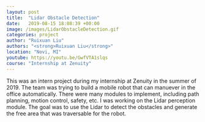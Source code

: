 ```yaml
---
layout: post
title:  "Lidar Obstacle Detection"
date:   2019-08-15 18:08:39 +00:00
image: /images/LidarObstacleDetection.gif
categories: project
author: "Ruixuan Liu"
authors: "<strong>Ruixuan Liu</strong>"
location: "Novi, MI"
youtube: https://youtu.be/GwfVTA1slqs
course: "Internship at Zenuity"
---
```


This was an intern project during my internship at Zenuity in the summer of 2019. 
The team was trying to build a mobile robot that can manuever in the office automatically. 
There were many modules to implement, including path planning, motion control, safety, etc. 
I was working on the Lidar perception module. 
The goal was to use the Lidar to detect the obstacles and generate the free area that was traversable for the robot.
